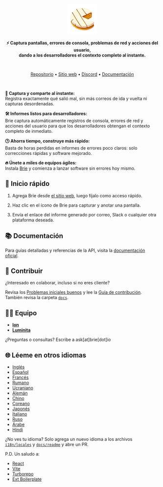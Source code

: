 <p align="center">
  <a href="https://go.brie.io/lp">
    <img src="https://github.com/briehq/.github/raw/main/profile/content/brie-icon-400x400.png" width="100px" alt="Brie - Capturează bug-uri" />
  </a>
</p>

<p align="center">
  <strong>⚡️ Captura pantallas, errores de consola, problemas de red y acciones del usuario,<br />dando a los desarrolladores el contexto completo al instante.</strong>
</p>

<br />

<p align="center">
   <a href="https://go.brie.io/github" target="_blank">Repositorio</a> •
  <a href="https://go.brie.io/lp" target="_blank">Sitio web</a> •
  <a href="https://go.brie.io/discord" target="_blank">Discord</a> •
  <a href="https://go.brie.io/docs" target="_blank">Documentación</a>
</p>

<br />

<strong>🚀 Captura y comparte al instante:</strong>  
Registra exactamente qué salió mal, sin más correos de ida y vuelta ni capturas desordenadas.

<strong>🛠️ Informes listos para desarrolladores:</strong>  
Brie captura automáticamente registros de consola, errores de red y acciones del usuario para que los desarrolladores obtengan el contexto completo de inmediato.

<strong>🕒 Ahorra tiempo, construye más rápido:</strong>  
Basta de horas perdidas en informes de errores poco claros: solo correcciones rápidas y software mejorado.

<strong>🔥 Únete a miles de equipos ágiles:</strong>  
Instala [Brie](https://go.brie.io/lp) y comienza a lanzar software sin errores hoy mismo.

## 💫 Inicio rápido

1. Agrega Brie desde [el sitio web](https://go.brie.io/lp), luego fíjalo como acceso rápido.

2. Haz clic en el ícono de Brie para capturar y anotar una pantalla.

3. Envía el enlace del informe generado por correo, Slack o cualquier otra plataforma deseada.

## 📚 Documentación

Para guías detalladas y referencias de la API, visita la [documentación oficial](https://go.brie.io/docs).

## 🤝 Contribuir

¿Interesado en colaborar, incluso si no eres cliente?

Revisa los [Problemas iniciales buenos](https://github.com/briehq/brie-extension/labels/good%20first%20issue) y lee la [Guía de contribución](./docs/CONTRIBUTING.md). También revisa la carpeta [`docs`](./docs).

## 👨‍💻 Equipo

- <a href="https://x.com/intent/follow?screen_name=ionleu" target="_blank"><strong>Ion</strong></a>
- <a href="https://github.com/luminital" target="_blank"><strong>Luminita</strong></a>

¿Preguntas o consultas? Escribe a ask[at]brie[dot]io

## 🌐 Léeme en otros idiomas

- [Inglés](https://github.com/briehq/brie-extension)
- [Español](./docs/readme/es.md)
- [Francés](./docs/readme/fr.md)
- [Rumano](./docs/readme/ro.md)
- [Ucraniano](./docs/readme/ua.md)
- [Alemán](./docs/readme/de.md)
- [Chino](./docs/readme/zh-Hans.md)
- [Coreano](./docs/readme/ko.md)
- [Japonés](./docs/readme/ja.md)
- [Italiano](./docs/readme/it.md)
- [Ruso](./docs/readme/ru.md)
- [Árabe](./docs/readme/ar.md)
- [Hindi](./docs/readme/hi.md)

¿No ves tu idioma? Solo agrega un nuevo idioma a los archivos [`i18n/locales`](./packages/i18n/locales) y [`docs/readme`](./docs/readme) y abre un PR.

P.D. Un saludo a:

- [React](https://github.com/facebook/react)
- [Vite](https://github.com/vitejs/vite)
- [Turborepo](https://github.com/vercel/turborepo)
- [Ext Boilerplate](https://github.com/Jonghakseo/chrome-extension-boilerplate-react-vite)
